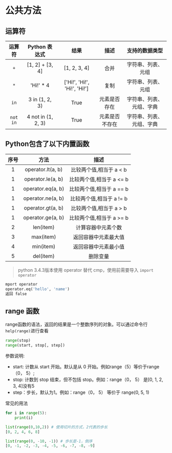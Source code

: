 # 公共方法

## 运算符
|运算符	| Python 表达式	| 结果	| 描述	| 支持的数据类型 |
| :---:| :---:	| :---:	| :---:	| :---: |
| `+` | [1, 2] + [3, 4]	| [1, 2, 3, 4]	| 合并	| 字符串、列表、元组 |
| `*` | 'Hi!' * 4	| ['Hi!', 'Hi!', 'Hi!', 'Hi!']	| 复制	| 字符串、列表、元组 |
| `in` | 3 in (1, 2, 3)	| True	| 元素是否存在	| 字符串、列表、元组、字典 |
| `not in` | 4 not in (1, 2, 3)	| True	| 元素是否不存在	| 字符串、列表、元组、字典 |


## Python包含了以下内置函数

|序号|	方法|	描述 | 
| :---:| :---:	| :---:	|
|   1  |	operator.lt(a, b)	|   比较两个值,相当于 a < b  |
|   1  |	operator.le(a, b)	|   比较两个值,相当于  a <= b  |
|   1  |	operator.eq(a, b)	|   比较两个值,相当于 a == b  |
|   1  |	operator.ne(a, b)	|   比较两个值,相当于 a != b |
|   1  |	operator.gt(a, b)	|   比较两个值,相当于 a > b |
|   1  |	operator.ge(a, b)	|   比较两个值,相当于 a >= b |
|   2  |	len(item)	|   计算容器中元素个数 |
|   3  |	max(item)	|   返回容器中元素最大值    |
|   4  |	min(item)	|   返回容器中元素最小值   |
|   5  |	del(item)	|   删除变量   |

> python 3.4.3版本使用 operator 替代 cmp，使用前需要导入 `import operator`
```python
mport operator
operator.eq('hello', 'name')
返回 false
```

## range 函数
range函数的语法，返回的结果是一个整数序列的对象。可以通过命令行`help(range)`进行查看
```python
range(stop)
range(start, stop[, step])
```
参数说明:
* start: 计数从 start 开始。默认是从 0 开始。例如range（5）等价于range（0， 5）;
* stop: 计数到 stop 结束，但不包括 stop。例如：range（0， 5） 是[0, 1, 2, 3, 4]没有5
* step：步长，默认为1。例如：range（0， 5） 等价于 range(0, 5, 1)

常见的用法

```python
for i in range(5):
    print(i)

list(range(0,10,2)) # 使用切片的方式，2代表的歩长
[0, 2, 4, 6, 8]

list(range(0, -10, -1)) # 歩长是-1，倒序
[0, -1, -2, -3, -4, -5, -6, -7, -8, -9]
```





